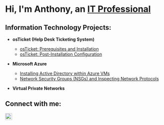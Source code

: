 <h1>Hi, I'm Anthony, an <a href="https://linkedin.com/in/anthony-williams-az">IT Professional</a></h1>

<h2> Information Technology Projects:</h2>

- <b>osTicket (Help Desk Ticketing System)</b>
  - [osTicket: Prerequisites and Installation](https://github.com/williamsa005/osticket-prereqs)
  - [osTicket: Post-Installation Configuration](https://github.com/williamsa005/post-install-configuration)
  
- <b>Microsoft Azure</b>
  - [Installing Active Directory within Azure VMs](https://github.com/williamsa005/configure-ad)
  - [Network Security Groups (NSGs) and Inspecting Network Protocols](https://github.com/williamsa005/azure-network-protocols)

- <b>Virtual Private Networks</b>


<h2> Connect with me:</h2>

[<img align="left" alt="Josh | LinkedIn" width="22px" src="https://cdn.jsdelivr.net/npm/simple-icons@v3/icons/linkedin.svg" />][linkedin]


[linkedin]: https://linkedin.com/in/anthony-williams-az
